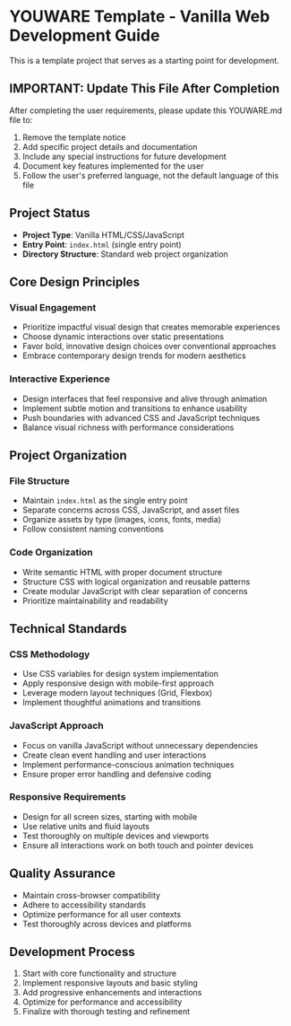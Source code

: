 # YOUWARE Template - Vanilla Web Development Guide

This is a template project that serves as a starting point for development.

## IMPORTANT: Update This File After Completion

After completing the user requirements, please update this YOUWARE.md file to:
1. Remove the template notice
2. Add specific project details and documentation
3. Include any special instructions for future development
4. Document key features implemented for the user
5. Follow the user's preferred language, not the default language of this file

## Project Status

- **Project Type**: Vanilla HTML/CSS/JavaScript
- **Entry Point**: `index.html` (single entry point)
- **Directory Structure**: Standard web project organization

## Core Design Principles

### Visual Engagement

- Prioritize impactful visual design that creates memorable experiences
- Choose dynamic interactions over static presentations
- Favor bold, innovative design choices over conventional approaches
- Embrace contemporary design trends for modern aesthetics

### Interactive Experience

- Design interfaces that feel responsive and alive through animation
- Implement subtle motion and transitions to enhance usability
- Push boundaries with advanced CSS and JavaScript techniques
- Balance visual richness with performance considerations

## Project Organization

### File Structure

- Maintain `index.html` as the single entry point
- Separate concerns across CSS, JavaScript, and asset files
- Organize assets by type (images, icons, fonts, media)
- Follow consistent naming conventions

### Code Organization

- Write semantic HTML with proper document structure
- Structure CSS with logical organization and reusable patterns
- Create modular JavaScript with clear separation of concerns
- Prioritize maintainability and readability

## Technical Standards

### CSS Methodology

- Use CSS variables for design system implementation
- Apply responsive design with mobile-first approach
- Leverage modern layout techniques (Grid, Flexbox)
- Implement thoughtful animations and transitions

### JavaScript Approach

- Focus on vanilla JavaScript without unnecessary dependencies
- Create clean event handling and user interactions
- Implement performance-conscious animation techniques
- Ensure proper error handling and defensive coding

### Responsive Requirements

- Design for all screen sizes, starting with mobile
- Use relative units and fluid layouts
- Test thoroughly on multiple devices and viewports
- Ensure all interactions work on both touch and pointer devices

## Quality Assurance

- Maintain cross-browser compatibility
- Adhere to accessibility standards
- Optimize performance for all user contexts
- Test thoroughly across devices and platforms

## Development Process

1. Start with core functionality and structure
2. Implement responsive layouts and basic styling
3. Add progressive enhancements and interactions
4. Optimize for performance and accessibility
5. Finalize with thorough testing and refinement
